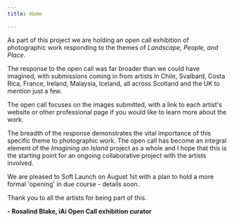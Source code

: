 ```yaml
---
title: Home

---
```

As part of this project we are holding an open call exhibition of photographic work responding to the themes of _Landscape, People, and Place_.

The response to the open call was far broader than we could have imagined, with submissions coming in from artists in Chile, Svalbard, Costa Rica, France, Ireland, Malaysia, Iceland, all across Scotland and the UK to mention just a few.

The open call focuses on the images submitted, with a link to each artist's website or other professional page if you would like to learn more about the work.

The breadth of the response demonstrates the vital importance of this specific theme to photographic work. The open call has become an integral element of the _Imagining an Island_ project as a whole and I hope that this is the starting point for an ongoing collaborative project with the artists involved. 

We are pleased to Soft Launch on August 1st with a plan to hold a more formal 'opening' in due course - details soon.

Thank you to all the artists for being part of this. 

 **- Rosalind Blake, iAi Open Call exhibition curator**